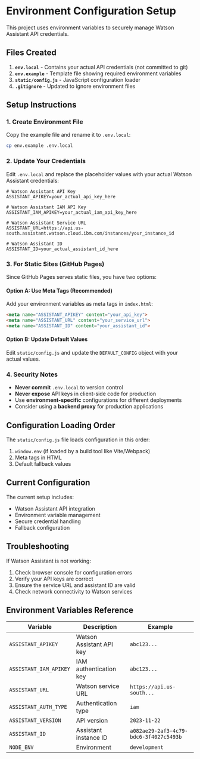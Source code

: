 # Environment Configuration Setup

This project uses environment variables to securely manage Watson Assistant API credentials.

## Files Created

1. **`env.local`** - Contains your actual API credentials (not committed to git)
2. **`env.example`** - Template file showing required environment variables
3. **`static/config.js`** - JavaScript configuration loader
4. **`.gitignore`** - Updated to ignore environment files

## Setup Instructions

### 1. Create Environment File

Copy the example file and rename it to `.env.local`:

```bash
cp env.example .env.local
```

### 2. Update Your Credentials

Edit `.env.local` and replace the placeholder values with your actual Watson Assistant credentials:

```env
# Watson Assistant API Key
ASSISTANT_APIKEY=your_actual_api_key_here

# Watson Assistant IAM API Key
ASSISTANT_IAM_APIKEY=your_actual_iam_api_key_here

# Watson Assistant Service URL
ASSISTANT_URL=https://api.us-south.assistant.watson.cloud.ibm.com/instances/your_instance_id

# Watson Assistant ID
ASSISTANT_ID=your_actual_assistant_id_here
```

### 3. For Static Sites (GitHub Pages)

Since GitHub Pages serves static files, you have two options:

#### Option A: Use Meta Tags (Recommended)

Add your environment variables as meta tags in `index.html`:

```html
<meta name="ASSISTANT_APIKEY" content="your_api_key">
<meta name="ASSISTANT_URL" content="your_service_url">
<meta name="ASSISTANT_ID" content="your_assistant_id">
```

#### Option B: Update Default Values

Edit `static/config.js` and update the `DEFAULT_CONFIG` object with your actual values.

### 4. Security Notes

- **Never commit** `.env.local` to version control
- **Never expose** API keys in client-side code for production
- Use **environment-specific** configurations for different deployments
- Consider using a **backend proxy** for production applications

## Configuration Loading Order

The `static/config.js` file loads configuration in this order:

1. `window.env` (if loaded by a build tool like Vite/Webpack)
2. Meta tags in HTML
3. Default fallback values

## Current Configuration

The current setup includes:
- Watson Assistant API integration
- Environment variable management
- Secure credential handling
- Fallback configuration

## Troubleshooting

If Watson Assistant is not working:

1. Check browser console for configuration errors
2. Verify your API keys are correct
3. Ensure the service URL and assistant ID are valid
4. Check network connectivity to Watson services

## Environment Variables Reference

| Variable | Description | Example |
|----------|-------------|---------|
| `ASSISTANT_APIKEY` | Watson Assistant API key | `abc123...` |
| `ASSISTANT_IAM_APIKEY` | IAM authentication key | `abc123...` |
| `ASSISTANT_URL` | Watson service URL | `https://api.us-south...` |
| `ASSISTANT_AUTH_TYPE` | Authentication type | `iam` |
| `ASSISTANT_VERSION` | API version | `2023-11-22` |
| `ASSISTANT_ID` | Assistant instance ID | `a082ae29-2af3-4c79-bdc6-3f4027c5493b` |
| `NODE_ENV` | Environment | `development` |
